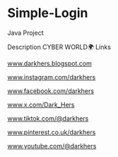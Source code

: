 # Simple-Login
Java Project

Description
CYBER WORLD🌍
Links

www.darkhers.blogspot.com

www.instagram.com/darkhers

www.facebook.com/darkhers

www.x.com/Dark_Hers

www.tiktok.com/@darkhers

www.pinterest.co.uk/darkhers

www.youtube.com/@darkhers
